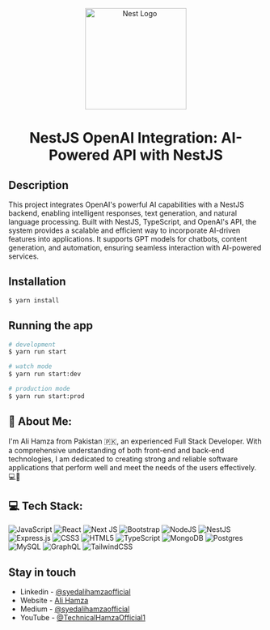 <p align="center">
  <a href="http://nestjs.com/" target="blank"><img src="https://nestjs.com/img/logo-small.svg" width="200" alt="Nest Logo" /></a>
</p>

# <p align="center">NestJS OpenAI Integration: AI-Powered API with NestJS</p>

## Description

This project integrates OpenAI's powerful AI capabilities with a NestJS backend, enabling intelligent responses, text generation, and natural language processing. Built with NestJS, TypeScript, and OpenAI's API, the system provides a scalable and efficient way to incorporate AI-driven features into applications. It supports GPT models for chatbots, content generation, and automation, ensuring seamless interaction with AI-powered services.

## Installation

```bash
$ yarn install
```

## Running the app

```bash
# development
$ yarn run start

# watch mode
$ yarn run start:dev

# production mode
$ yarn run start:prod
```

## 💫 About Me:
I'm Ali Hamza from Pakistan 🇵🇰, an experienced Full Stack Developer. With a comprehensive understanding of both front-end and back-end technologies, I am dedicated to creating strong and reliable software applications that perform well and meet the needs of the users effectively. 💻🚀

## 💻 Tech Stack:
![JavaScript](https://img.shields.io/badge/javascript-%23323330.svg?style=flat&logo=javascript&logoColor=%23F7DF1E) ![React](https://img.shields.io/badge/react-%2320232a.svg?style=flat&logo=react&logoColor=%2361DAFB) ![Next JS](https://img.shields.io/badge/Next-black?style=flat&logo=next.js&logoColor=white) ![Bootstrap](https://img.shields.io/badge/bootstrap-%238511FA.svg?style=flat&logo=bootstrap&logoColor=white) ![NodeJS](https://img.shields.io/badge/node.js-6DA55F?style=flat&logo=node.js&logoColor=white) ![NestJS](https://img.shields.io/badge/nestjs-%23E0234E.svg?style=flat&logo=nestjs&logoColor=white) ![Express.js](https://img.shields.io/badge/express.js-%23404d59.svg?style=flat&logo=express&logoColor=%2361DAFB) ![CSS3](https://img.shields.io/badge/css3-%231572B6.svg?style=flat&logo=css3&logoColor=white) ![HTML5](https://img.shields.io/badge/html5-%23E34F26.svg?style=flat&logo=html5&logoColor=white) ![TypeScript](https://img.shields.io/badge/typescript-%23007ACC.svg?style=flat&logo=typescript&logoColor=white) ![MongoDB](https://img.shields.io/badge/MongoDB-%234ea94b.svg?style=flat&logo=mongodb&logoColor=white) ![Postgres](https://img.shields.io/badge/postgres-%23316192.svg?style=flat&logo=postgresql&logoColor=white) ![MySQL](https://img.shields.io/badge/mysql-%2300000f.svg?style=flat&logo=mysql&logoColor=white) ![GraphQL](https://img.shields.io/badge/-GraphQL-E10098?style=flat&logo=graphql&logoColor=white) ![TailwindCSS](https://img.shields.io/badge/tailwindcss-%2338B2AC.svg?style=flat&logo=tailwind-css&logoColor=white)


## Stay in touch

- Linkedin - [@syedalihamzaofficial](https://www.linkedin.com/in/syedalihamzaofficial/)
- Website - [Ali Hamza](https://syedalihamzaofficial.blogspot.com/)
- Medium - [@syedalihamzaofficial](https://medium.com/@syedalihamzaofficial)
- YouTube - [@TechnicalHamzaOfficial1](https://www.youtube.com/@TechnicalHamzaOfficial1)